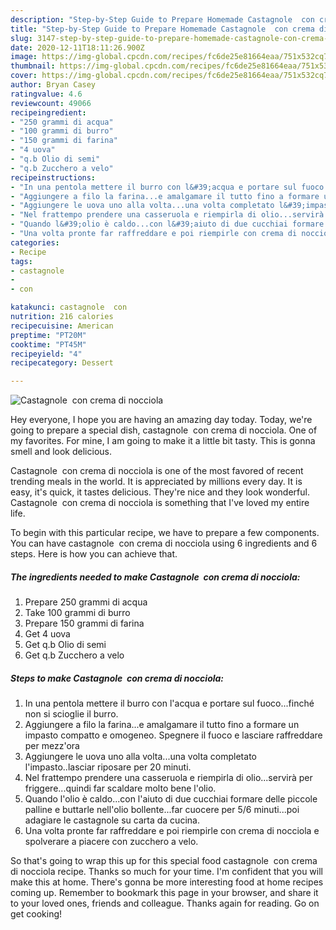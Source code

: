 ```yaml
---
description: "Step-by-Step Guide to Prepare Homemade Castagnole  con crema di nocciola"
title: "Step-by-Step Guide to Prepare Homemade Castagnole  con crema di nocciola"
slug: 3147-step-by-step-guide-to-prepare-homemade-castagnole-con-crema-di-nocciola
date: 2020-12-11T18:11:26.900Z
image: https://img-global.cpcdn.com/recipes/fc6de25e81664eaa/751x532cq70/castagnole-con-crema-di-nocciola-recipe-main-photo.jpg
thumbnail: https://img-global.cpcdn.com/recipes/fc6de25e81664eaa/751x532cq70/castagnole-con-crema-di-nocciola-recipe-main-photo.jpg
cover: https://img-global.cpcdn.com/recipes/fc6de25e81664eaa/751x532cq70/castagnole-con-crema-di-nocciola-recipe-main-photo.jpg
author: Bryan Casey
ratingvalue: 4.6
reviewcount: 49066
recipeingredient:
- "250 grammi di acqua"
- "100 grammi di burro"
- "150 grammi di farina"
- "4 uova"
- "q.b Olio di semi"
- "q.b Zucchero a velo"
recipeinstructions:
- "In una pentola mettere il burro con l&#39;acqua e portare sul fuoco...finché non si scioglie il burro."
- "Aggiungere a filo la farina...e amalgamare il tutto fino a formare un impasto compatto e omogeneo. Spegnere il fuoco e lasciare raffreddare per mezz&#39;ora"
- "Aggiungere le uova uno alla volta...una volta completato l&#39;impasto..lasciar riposare per 20 minuti."
- "Nel frattempo prendere una casseruola e riempirla di olio...servirà per friggere...quindi far scaldare molto bene l&#39;olio."
- "Quando l&#39;olio è caldo...con l&#39;aiuto di due cucchiai formare delle piccole palline e buttarle nell&#39;olio bollente...far cuocere per 5/6 minuti...poi adagiare le castagnole su carta da cucina."
- "Una volta pronte far raffreddare e poi riempirle con crema di nocciola e spolverare a piacere con zucchero a velo."
categories:
- Recipe
tags:
- castagnole
- 
- con

katakunci: castagnole  con 
nutrition: 216 calories
recipecuisine: American
preptime: "PT20M"
cooktime: "PT45M"
recipeyield: "4"
recipecategory: Dessert

---
```



![Castagnole  con crema di nocciola](https://img-global.cpcdn.com/recipes/fc6de25e81664eaa/751x532cq70/castagnole-con-crema-di-nocciola-recipe-main-photo.jpg)

Hey everyone, I hope you are having an amazing day today. Today, we're going to prepare a special dish, castagnole  con crema di nocciola. One of my favorites. For mine, I am going to make it a little bit tasty. This is gonna smell and look delicious.

Castagnole  con crema di nocciola is one of the most favored of recent trending meals in the world. It is appreciated by millions every day. It is easy, it's quick, it tastes delicious. They're nice and they look wonderful. Castagnole  con crema di nocciola is something that I've loved my entire life.




To begin with this particular recipe, we have to prepare a few components. You can have castagnole  con crema di nocciola using 6 ingredients and 6 steps. Here is how you can achieve that.

<!--inarticleads1-->

##### The ingredients needed to make Castagnole  con crema di nocciola:

1. Prepare 250 grammi di acqua
1. Take 100 grammi di burro
1. Prepare 150 grammi di farina
1. Get 4 uova
1. Get q.b Olio di semi
1. Get q.b Zucchero a velo




<!--inarticleads2-->

##### Steps to make Castagnole  con crema di nocciola:

1. In una pentola mettere il burro con l&#39;acqua e portare sul fuoco...finché non si scioglie il burro.
1. Aggiungere a filo la farina...e amalgamare il tutto fino a formare un impasto compatto e omogeneo. Spegnere il fuoco e lasciare raffreddare per mezz&#39;ora
1. Aggiungere le uova uno alla volta...una volta completato l&#39;impasto..lasciar riposare per 20 minuti.
1. Nel frattempo prendere una casseruola e riempirla di olio...servirà per friggere...quindi far scaldare molto bene l&#39;olio.
1. Quando l&#39;olio è caldo...con l&#39;aiuto di due cucchiai formare delle piccole palline e buttarle nell&#39;olio bollente...far cuocere per 5/6 minuti...poi adagiare le castagnole su carta da cucina.
1. Una volta pronte far raffreddare e poi riempirle con crema di nocciola e spolverare a piacere con zucchero a velo.




So that's going to wrap this up for this special food castagnole  con crema di nocciola recipe. Thanks so much for your time. I'm confident that you will make this at home. There's gonna be more interesting food at home recipes coming up. Remember to bookmark this page in your browser, and share it to your loved ones, friends and colleague. Thanks again for reading. Go on get cooking!
